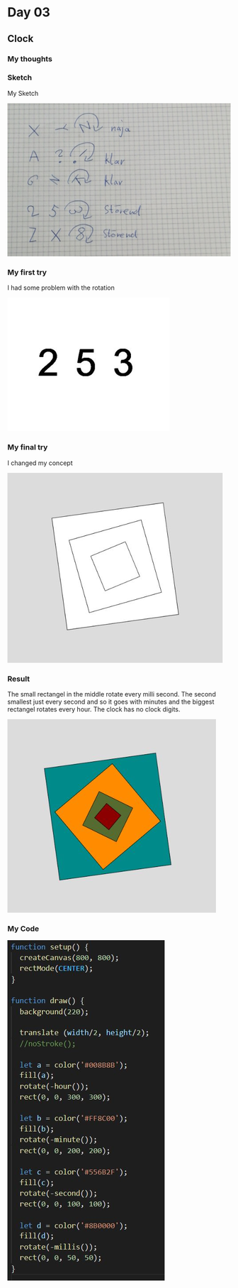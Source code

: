 # Day 03

## Clock
### My thoughts



### Sketch
My Sketch

![''](../../assets/images/day3/skizze.JPG)

### My first try
I had some problem with the rotation

![''](../../assets/images/day3/1.JPG)

### My final try
I changed my concept 

![''](../../assets/images/day3/try1.JPG)

### Result
The small rectangel in the middle rotate every milli second. The second smallest just every second and so it goes with minutes and the biggest rectangel rotates every hour. The clock has no clock digits.

![''](../../assets/images/day3/try3.JPG)

### My Code

![''](../../assets/images/day3/code.JPG)